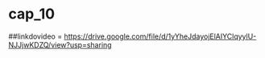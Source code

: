 # cap_10

##linkdovideo = https://drive.google.com/file/d/1yYheJdayojElAIYClqyylU-NJJjwKDZQ/view?usp=sharing
